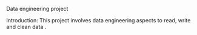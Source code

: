 Data engineering project 

Introduction: This project involves data engineering aspects to read, write and clean data .


